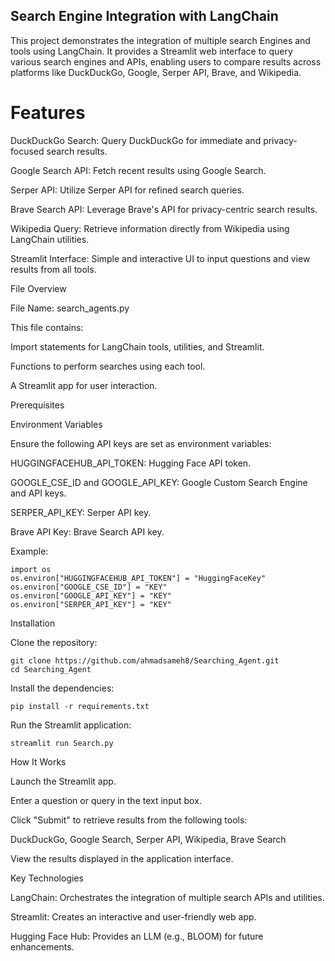 ## Search Engine Integration with LangChain

This project demonstrates the integration of multiple search Engines and tools using LangChain. It provides a Streamlit web interface to query various search engines and APIs, enabling users to compare results across platforms like DuckDuckGo, Google, Serper API, Brave, and Wikipedia.

# Features

DuckDuckGo Search: Query DuckDuckGo for immediate and privacy-focused search results.

Google Search API: Fetch recent results using Google Search.

Serper API: Utilize Serper API for refined search queries.

Brave Search API: Leverage Brave's API for privacy-centric search results.

Wikipedia Query: Retrieve information directly from Wikipedia using LangChain utilities.

Streamlit Interface: Simple and interactive UI to input questions and view results from all tools.

File Overview

File Name: search_agents.py

This file contains:

Import statements for LangChain tools, utilities, and Streamlit.

Functions to perform searches using each tool.

A Streamlit app for user interaction.


Prerequisites

Environment Variables

Ensure the following API keys are set as environment variables:

HUGGINGFACEHUB_API_TOKEN: Hugging Face API token.

GOOGLE_CSE_ID and GOOGLE_API_KEY: Google Custom Search Engine and API keys.

SERPER_API_KEY: Serper API key.

Brave API Key: Brave Search API key.

Example:
```
import os
os.environ["HUGGINGFACEHUB_API_TOKEN"] = "HuggingFaceKey"
os.environ["GOOGLE_CSE_ID"] = "KEY"
os.environ["GOOGLE_API_KEY"] = "KEY"
os.environ["SERPER_API_KEY"] = "KEY"
 ```
Installation

Clone the repository:
```
git clone https://github.com/ahmadsameh8/Searching_Agent.git
cd Searching_Agent
```
Install the dependencies:
```
pip install -r requirements.txt
```
Run the Streamlit application:
```
streamlit run Search.py
```
How It Works

Launch the Streamlit app.

Enter a question or query in the text input box.

Click "Submit" to retrieve results from the following tools:

DuckDuckGo, Google Search, Serper API, Wikipedia, Brave Search

View the results displayed in the application interface.

Key Technologies

LangChain: Orchestrates the integration of multiple search APIs and utilities.

Streamlit: Creates an interactive and user-friendly web app.

Hugging Face Hub: Provides an LLM (e.g., BLOOM) for future enhancements.

